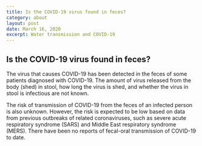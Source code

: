 ```yaml
---
title: Is the COVID-19 virus found in feces?
category: about
layout: post
date: March 16, 2020
excerpt: Water transmission and COVID-19
---
```


## Is the COVID-19 virus found in feces? ##

The virus that causes COVID-19 has been detected in the feces of some patients diagnosed with COVID-19. The amount of virus released from the body (shed) in stool, how long the virus is shed, and whether the virus in stool is infectious are not known.

The risk of transmission of COVID-19 from the feces of an infected person is also unknown. However, the risk is expected to be low based on data from previous outbreaks of related coronaviruses, such as severe acute respiratory syndrome (SARS) and Middle East respiratory syndrome (MERS). There have been no reports of fecal-oral transmission of COVID-19 to date.
